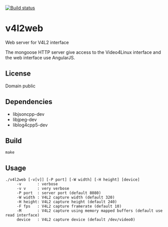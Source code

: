 [![Build status](https://travis-ci.org/mpromonet/v4l2web.png)](https://travis-ci.org/mpromonet/v4l2web)

v4l2web
=======
Web server for V4L2 interface

The mongoose HTTP server give access to the Video4Linux interface and the web interface use AngularJS.

License
------------
Domain public 

Dependencies
------------
 - libjsoncpp-dev 
 - libjpeg-dev
 - liblog4cpp5-dev
 
Build
------- 
	make

Usage
------- 
	./v4l2web [-v[v]] [-P port] [-W width] [-H height] [device]
		 -v       : verbose 
		 -v v     : very verbose 
		 -P port  : server port (default 8080)
		 -W width : V4L2 capture width (default 320)
		 -H height: V4L2 capture height (default 240)
		 -F fps   : V4L2 capture framerate (default 10)
		 -M       : V4L2 capture using memory mapped buffers (default use read interface)
		 device   : V4L2 capture device (default /dev/video0)

